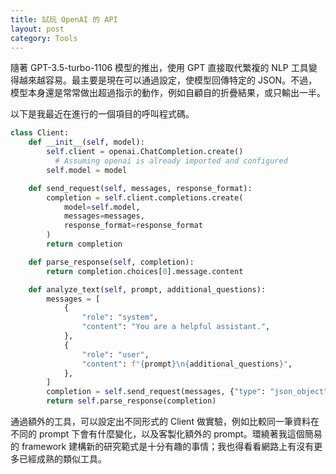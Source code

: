 ```yaml
---
title: 試玩 OpenAI 的 API
layout: post
category: Tools
---
```


隨著 GPT-3.5-turbo-1106 模型的推出，使用 GPT 直接取代繁複的 NLP 工具變得越來越容易。最主要是現在可以通過設定，使模型回傳特定的 JSON。不過，模型本身還是常常做出超過指示的動作，例如自顧自的折疊結果，或只輸出一半。

以下是我最近在進行的一個項目的呼叫程式碼。

``` python
class Client:
    def __init__(self, model):
        self.client = openai.ChatCompletion.create()
          # Assuming openai is already imported and configured
        self.model = model

    def send_request(self, messages, response_format):
        completion = self.client.completions.create(
            model=self.model,
            messages=messages,
            response_format=response_format
        )
        return completion

    def parse_response(self, completion):
        return completion.choices[0].message.content

    def analyze_text(self, prompt, additional_questions):
        messages = [
            {
                "role": "system",
                "content": "You are a helpful assistant.",
            },
            {
                "role": "user",
                "content": f"{prompt}\n{additional_questions}",
            },
        ]
        completion = self.send_request(messages, {"type": "json_object"})
        return self.parse_response(completion)
```

通過額外的工具，可以設定出不同形式的 Client 做實驗，例如比較同一筆資料在不同的 prompt 下會有什麼變化，以及客製化額外的 prompt。環繞著我這個簡易的 framework 建構新的研究範式是十分有趣的事情；我也得看看網路上有沒有更多已經成熟的類似工具。